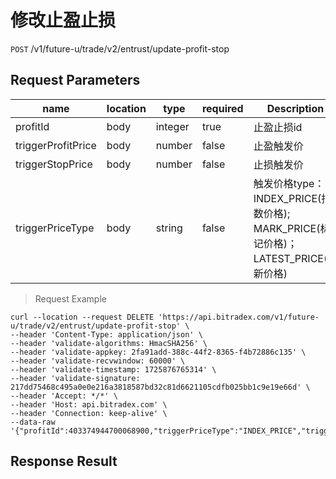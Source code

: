 # 修改止盈止损

`POST` /v1/future-u/trade/v2/entrust/update-profit-stop

## Request Parameters

| name                      | location | type         | required  | Description                                        |
| ------------------------- | ---- | ------------ | ----- | ------------------------------------------- |
| profitId                  | body | integer | true  | 止盈止损id                                        |
| triggerProfitPrice        | body | number  | false | 止盈触发价                                        |
| triggerStopPrice          | body | number  | false | 止损触发价                                        |
| triggerPriceType          | body | string  | false | 触发价格type：INDEX_PRICE(指数价格); MARK_PRICE(标记价格)；LATEST_PRICE(最新价格)                                        |

> Request Example

```shell
curl --location --request DELETE 'https://api.bitradex.com/v1/future-u/trade/v2/entrust/update-profit-stop' \
--header 'Content-Type: application/json' \
--header 'validate-algorithms: HmacSHA256' \
--header 'validate-appkey: 2fa91add-388c-44f2-8365-f4b72886c135' \
--header 'validate-recvwindow: 60000' \
--header 'validate-timestamp: 1725876765314' \
--header 'validate-signature: 217dd75468c495a0e0e216a3818587bd32c81d6621105cdfb025bb1c9e19e66d' \
--header 'Accept: */*' \
--header 'Host: api.bitradex.com' \
--header 'Connection: keep-alive' \
--data-raw '{"profitId":403374944700068900,"triggerPriceType":"INDEX_PRICE","triggerProfitPrice":56400,"triggerStopPrice":52100}'
```

## Response Result

```json

```

